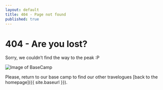 ```yaml
---
layout: default
title: 404 - Page not found
published: true
---
```

404 - Are you lost?
====================
Sorry, we couldn’t find the way to the peak :P

![Image of BaseCamp](https://upload.wikimedia.org/wikipedia/commons/thumb/7/78/South_Everest_Base_Camp_sleeping_platform.jpg/640px-South_Everest_Base_Camp_sleeping_platform.jpg)

Please, return to our base camp to find our other travelogues [back to the homepage]({{ site.baseurl }}).
